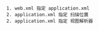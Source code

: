 # 
    1. web.xml 指定 application.xml 
    2. application.xml 指定 扫描位置
    2. application.xml 指定 视图解析器